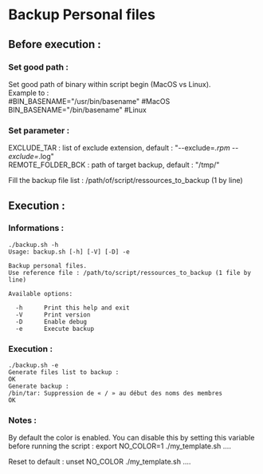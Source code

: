 # Backup Personal files



## Before execution :
### Set good path :  
Set good path of binary within script begin (MacOS vs Linux).  
Example to :  
#BIN_BASENAME="/usr/bin/basename" #MacOS
BIN_BASENAME="/bin/basename" #Linux

### Set parameter :
EXCLUDE_TAR : list of exclude extension, default : "--exclude=*.rpm --exclude=*.log"      
REMOTE_FOLDER_BCK : path of target backup, default : "/tmp/"  
  
Fill the backup file list : /path/of/script/ressources_to_backup (1 by line)    


## Execution :

### Informations :
```
./backup.sh -h
Usage: backup.sh [-h] [-V] [-D] -e

Backup personal files.
Use reference file : /path/to/script/ressources_to_backup (1 file by line)

Available options:

  -h      Print this help and exit
  -V      Print version
  -D      Enable debug
  -e      Execute backup
```

### Execution :
```
./backup.sh -e
Generate files list to backup :
OK
Generate backup :  
/bin/tar: Suppression de « / » au début des noms des membres
OK
```


### Notes :
By default the color is enabled.
You can disable this by setting this variable before running the script :
export NO_COLOR=1
./my_template.sh ....

Reset to default : unset NO_COLOR
./my_template.sh ....



